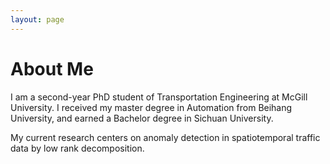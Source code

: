 ```yaml
---
layout: page
---
```


# About Me

I am a second-year PhD student of Transportation Engineering at McGill University. I received my master degree in Automation from Beihang University, and earned a Bachelor degree in Sichuan University.

My current research centers on anomaly detection in spatiotemporal traffic data by low rank decomposition.

